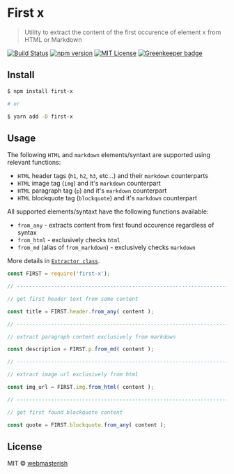 # First x

> Utility to extract the content of the first occurence of element x from HTML or Markdown

[![Build Status](https://img.shields.io/travis/webmasterish/first-x/master.svg?style=flat-square)](https://travis-ci.org/webmasterish/first-x)
[![npm version](https://img.shields.io/npm/v/first-x.svg?style=flat-square)](http://npm.im/first-x)
[![MIT License](https://img.shields.io/npm/l/express.svg?style=flat-square)](http://opensource.org/licenses/MIT) [![Greenkeeper badge](https://badges.greenkeeper.io/webmasterish/first-x.svg)](https://greenkeeper.io/)


## Install


```sh
$ npm install first-x

# or

$ yarn add -D first-x
```


## Usage


The following `HTML` and `markdown` elements/syntaxt are supported 
using relevant functions:

- `HTML` header tags (`h1`, `h2`, `h3`, etc...) and their `markdown` counterparts
- `HTML` image tag (`img`) and it's `markdown` counterpart
- `HTML` paragraph tag (`p`) and it's `markdown` counterpart
- `HTML` blockquote tag (`blockquote`) and it's `markdown` counterpart


All supported elements/syntaxt have the following functions available:

- `from_any` - extracts content from first found occurence regardless of syntax
- `from_html` - exclusively checks `html`
- `from_md` (alias of `from_markdown`) - exclusively checks `markdown`

More details in [`Extractor class`](lib/Extractor.js).


```js
const FIRST = require('first-x');

// -----------------------------------------------------------------------------

// get first header text from some content

const title = FIRST.header.from_any( content );

// -----------------------------------------------------------------------------

// extract paragraph content exclusively from markdown

const description = FIRST.p.from_md( content );

// -----------------------------------------------------------------------------

// extract image url exclusively from html

const img_url = FIRST.img.from_html( content );

// -----------------------------------------------------------------------------

// get first found blockquote content

const quote = FIRST.blockquote.from_any( content );

```

## License

MIT © [webmasterish](https://webmasterish.com)
